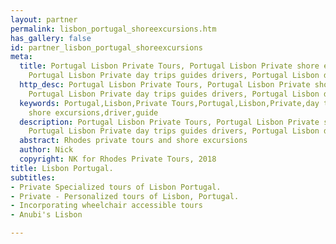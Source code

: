 ```yaml
---
layout: partner
permalink: lisbon_portugal_shoreexcursions.htm
has_gallery: false
id: partner_lisbon_portugal_shoreexcursions
meta:
  title: Portugal Lisbon Private Tours, Portugal Lisbon Private shore excursions,
    Portugal Lisbon Private day trips guides drivers, Portugal Lisbon driver guide
  http_desc: Portugal Lisbon Private Tours, Portugal Lisbon Private shore excursions,
    Portugal Lisbon Private day trips guides drivers, Portugal Lisbon driver guide
  keywords: Portugal,Lisbon,Private Tours,Portugal,Lisbon,Private,day trips,drivers,guides,Portugal,Lisbon,Private
    shore excursions,driver,guide
  description: Portugal Lisbon Private Tours, Portugal Lisbon Private shore excursions,
    Portugal Lisbon Private day trips guides drivers, Portugal Lisbon driver guide
  abstract: Rhodes private tours and shore excursions
  author: Nick
  copyright: NK for Rhodes Private Tours, 2018
title: Lisbon Portugal.
subtitles:
- Private Specialized tours of Lisbon Portugal.
- Private - Personalized tours of Lisbon, Portugal.
- Incorporating wheelchair accessible tours
- Anubi's Lisbon

---
```

